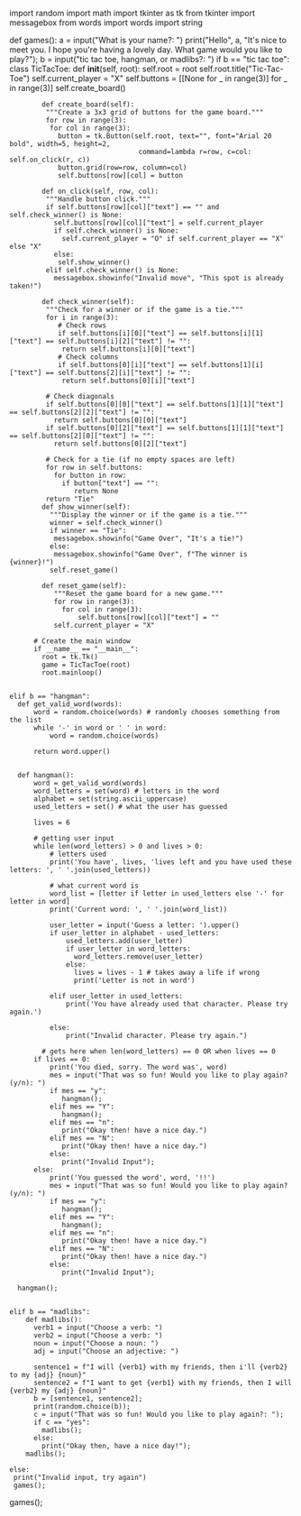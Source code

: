 import random
import math 
import tkinter as tk 
from tkinter import messagebox 
from words import words
import string

def games():
    a = input("What is your name?: ")
    print("Hello", a, "It's nice to meet you. I hope you're having a lovely day. What game would you like to play?");
    b = input("tic tac toe, hangman, or madlibs?: ")
    if b == "tic tac toe":
          class TicTacToe: 
            def __init__(self, root):
                 self.root = root 
                 self.root.title("Tic-Tac-Toe") 
                 self.current_player = "X" 
                 self.buttons = [[None for _ in range(3)] for _ in range(3)] 
                 self.create_board() 
    
            def create_board(self): 
             """Create a 3x3 grid of buttons for the game board.""" 
             for row in range(3): 
              for col in range(3): 
                button = tk.Button(self.root, text="", font="Arial 20 bold", width=5, height=2,
                                    command=lambda r=row, c=col: self.on_click(r, c)) 
                button.grid(row=row, column=col) 
                self.buttons[row][col] = button 
                
            def on_click(self, row, col): 
             """Handle button click."""
             if self.buttons[row][col]["text"] == "" and self.check_winner() is None:
               self.buttons[row][col]["text"] = self.current_player 
               if self.check_winner() is None: 
                 self.current_player = "O" if self.current_player == "X" else "X" 
               else: 
                self.show_winner() 
             elif self.check_winner() is None: 
               messagebox.showinfo("Invalid move", "This spot is already taken!") 
            
            def check_winner(self): 
             """Check for a winner or if the game is a tie.""" 
             for i in range(3): 
                # Check rows 
                if self.buttons[i][0]["text"] == self.buttons[i][1]["text"] == self.buttons[i][2]["text"] != "": 
                 return self.buttons[i][0]["text"] 
                # Check columns 
                if self.buttons[0][i]["text"] == self.buttons[1][i]["text"] == self.buttons[2][i]["text"] != "": 
                 return self.buttons[0][i]["text"] 
            
             # Check diagonals 
             if self.buttons[0][0]["text"] == self.buttons[1][1]["text"] == self.buttons[2][2]["text"] != "": 
               return self.buttons[0][0]["text"] 
             if self.buttons[0][2]["text"] == self.buttons[1][1]["text"] == self.buttons[2][0]["text"] != "": 
               return self.buttons[0][2]["text"] 
        
             # Check for a tie (if no empty spaces are left) 
             for row in self.buttons: 
               for button in row: 
                 if button["text"] == "": 
                    return None 
             return "Tie" 
            def show_winner(self): 
              """Display the winner or if the game is a tie.""" 
              winner = self.check_winner() 
              if winner == "Tie": 
               messagebox.showinfo("Game Over", "It's a tie!") 
              else: 
               messagebox.showinfo("Game Over", f"The winner is {winner}!") 
              self.reset_game() 
        
            def reset_game(self): 
               """Reset the game board for a new game.""" 
               for row in range(3): 
                 for col in range(3): 
                     self.buttons[row][col]["text"] = "" 
               self.current_player = "X" 
        
          # Create the main window 
          if __name__ == "__main__": 
            root = tk.Tk() 
            game = TicTacToe(root) 
            root.mainloop()


    elif b == "hangman":
      def get_valid_word(words):
          word = random.choice(words) # randomly chooses something from the list
          while '-' in word or ' ' in word:
              word = random.choice(words)

          return word.upper()


      def hangman():
          word = get_valid_word(words)
          word_letters = set(word) # letters in the word
          alphabet = set(string.ascii_uppercase)
          used_letters = set() # what the user has guessed

          lives = 6

          # getting user input
          while len(word_letters) > 0 and lives > 0:
              # letters used
              print('You have', lives, 'lives left and you have used these letters: ', ' '.join(used_letters))
        
              # what current word is
              word_list = [letter if letter in used_letters else '-' for letter in word]
              print('Current word: ', ' '.join(word_list))

              user_letter = input('Guess a letter: ').upper()
              if user_letter in alphabet - used_letters:
                  used_letters.add(user_letter)
                  if user_letter in word_letters:
                    word_letters.remove(user_letter)
                  else:
                    lives = lives - 1 # takes away a life if wrong
                    print('Letter is not in word')

              elif user_letter in used_letters:
                  print('You have already used that character. Please try again.')

              else:
                  print("Invalid character. Please try again.")

            # gets here when len(word_letters) == 0 OR when lives == 0
          if lives == 0:
              print('You died, sorry. The word was', word)
              mes = input("That was so fun! Would you like to play again? (y/n): ")
              if mes == "y":
                 hangman();
              elif mes == "Y":
                 hangman();
              elif mes == "n":
                 print("Okay then! have a nice day.")
              elif mes == "N":
                 print("Okay then! have a nice day.")
              else:
                 print("Invalid Input");
          else:
              print('You guessed the word', word, '!!')
              mes = input("That was so fun! Would you like to play again? (y/n): ")
              if mes == "y":
                 hangman();
              elif mes == "Y":
                 hangman();
              elif mes == "n":
                 print("Okay then! have a nice day.")
              elif mes == "N":
                 print("Okay then! have a nice day.")
              else:
                 print("Invalid Input");

      hangman();
    
    
    elif b == "madlibs":
        def madlibs():
          verb1 = input("Choose a verb: ")
          verb2 = input("Choose a verb: ")
          noun = input("Choose a noun: ")
          adj = input("Choose an adjective: ")

          sentence1 = f"I will {verb1} with my friends, then i'll {verb2} to my {adj} {noun}"
          sentence2 = f"I want to get {verb1} with my friends, then I will {verb2} my {adj} {noun}"
          b = [sentence1, sentence2];
          print(random.choice(b));
          c = input("That was so fun! Would you like to play again?: ");
          if c == "yes":
            madlibs();
          else:
            print("Okay then, have a nice day!");
        madlibs();

    else:
     print("Invalid input, try again")
     games();

games();
